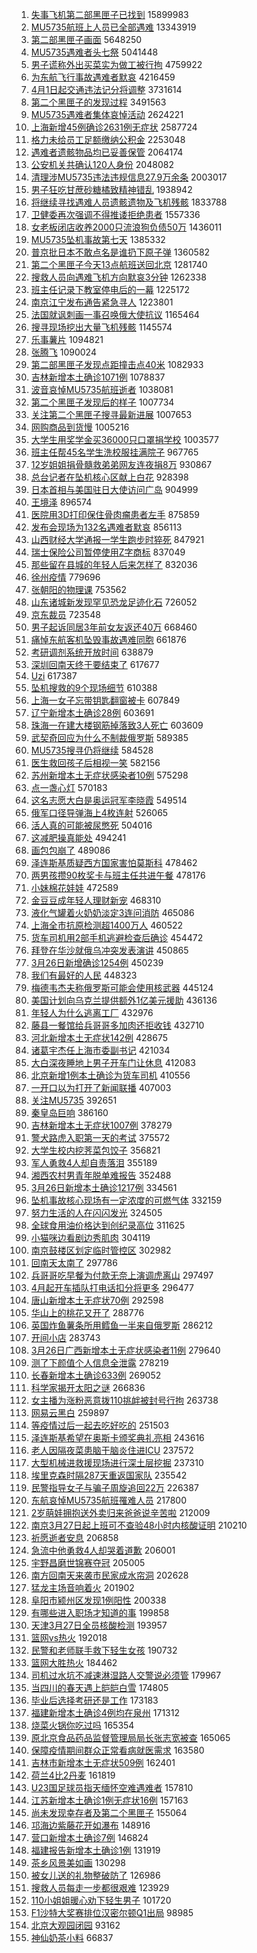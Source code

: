 1. [失事飞机第二部黑匣子已找到](https://s.weibo.com//weibo?q=%23%E5%A4%B1%E4%BA%8B%E9%A3%9E%E6%9C%BA%E7%AC%AC%E4%BA%8C%E9%83%A8%E9%BB%91%E5%8C%A3%E5%AD%90%E5%B7%B2%E6%89%BE%E5%88%B0%23&Refer=top) 15899983
2. [MU5735航班上人员已全部遇难](https://s.weibo.com//weibo?q=%23MU5735%E8%88%AA%E7%8F%AD%E4%B8%8A%E4%BA%BA%E5%91%98%E5%B7%B2%E5%85%A8%E9%83%A8%E9%81%87%E9%9A%BE%23&Refer=top) 13343919
3. [第二部黑匣子画面](https://s.weibo.com//weibo?q=%23%E7%AC%AC%E4%BA%8C%E9%83%A8%E9%BB%91%E5%8C%A3%E5%AD%90%E7%94%BB%E9%9D%A2%23&Refer=top) 5648250
4. [MU5735遇难者头七祭](https://s.weibo.com//weibo?q=%23MU5735%E9%81%87%E9%9A%BE%E8%80%85%E5%A4%B4%E4%B8%83%E7%A5%AD%23&Refer=top) 5041448
5. [男子谎称外出买菜实为做工被行拘](https://s.weibo.com//weibo?q=%23%E7%94%B7%E5%AD%90%E8%B0%8E%E7%A7%B0%E5%A4%96%E5%87%BA%E4%B9%B0%E8%8F%9C%E5%AE%9E%E4%B8%BA%E5%81%9A%E5%B7%A5%E8%A2%AB%E8%A1%8C%E6%8B%98%23&Refer=top) 4759922
6. [为东航飞行事故遇难者默哀](https://s.weibo.com//weibo?q=%23%E4%B8%BA%E4%B8%9C%E8%88%AA%E9%A3%9E%E8%A1%8C%E4%BA%8B%E6%95%85%E9%81%87%E9%9A%BE%E8%80%85%E9%BB%98%E5%93%80%23&Refer=top) 4216459
7. [4月1日起交通违法记分将调整](https://s.weibo.com//weibo?q=%234%E6%9C%881%E6%97%A5%E8%B5%B7%E4%BA%A4%E9%80%9A%E8%BF%9D%E6%B3%95%E8%AE%B0%E5%88%86%E5%B0%86%E8%B0%83%E6%95%B4%23&Refer=top) 3731614
8. [第二个黑匣子的发现过程](https://s.weibo.com//weibo?q=%23%E7%AC%AC%E4%BA%8C%E4%B8%AA%E9%BB%91%E5%8C%A3%E5%AD%90%E7%9A%84%E5%8F%91%E7%8E%B0%E8%BF%87%E7%A8%8B%23&Refer=top) 3491563
9. [MU5735遇难者集体哀悼活动](https://s.weibo.com//weibo?q=%23MU5735%E9%81%87%E9%9A%BE%E8%80%85%E9%9B%86%E4%BD%93%E5%93%80%E6%82%BC%E6%B4%BB%E5%8A%A8%23&Refer=top) 2624221
10. [上海新增45例确诊2631例无症状](https://s.weibo.com//weibo?q=%23%E4%B8%8A%E6%B5%B7%E6%96%B0%E5%A2%9E45%E4%BE%8B%E7%A1%AE%E8%AF%8A2631%E4%BE%8B%E6%97%A0%E7%97%87%E7%8A%B6%23&Refer=top) 2587724
11. [格力未给员工足额缴纳公积金](https://s.weibo.com//weibo?q=%23%E6%A0%BC%E5%8A%9B%E6%9C%AA%E7%BB%99%E5%91%98%E5%B7%A5%E8%B6%B3%E9%A2%9D%E7%BC%B4%E7%BA%B3%E5%85%AC%E7%A7%AF%E9%87%91%23&Refer=top) 2253048
12. [遇难者遗骸物品均已妥善保管](https://s.weibo.com//weibo?q=%23%E9%81%87%E9%9A%BE%E8%80%85%E9%81%97%E9%AA%B8%E7%89%A9%E5%93%81%E5%9D%87%E5%B7%B2%E5%A6%A5%E5%96%84%E4%BF%9D%E7%AE%A1%23&Refer=top) 2064174
13. [公安机关共确认120人身份](https://s.weibo.com//weibo?q=%23%E5%85%AC%E5%AE%89%E6%9C%BA%E5%85%B3%E5%85%B1%E7%A1%AE%E8%AE%A4120%E4%BA%BA%E8%BA%AB%E4%BB%BD%23&Refer=top) 2048082
14. [清理涉MU5735违法违规信息27.9万余条](https://s.weibo.com//weibo?q=%23%E6%B8%85%E7%90%86%E6%B6%89MU5735%E8%BF%9D%E6%B3%95%E8%BF%9D%E8%A7%84%E4%BF%A1%E6%81%AF27.9%E4%B8%87%E4%BD%99%E6%9D%A1%23&Refer=top) 2003017
15. [男子狂吃甘蔗砂糖橘致精神错乱](https://s.weibo.com//weibo?q=%23%E7%94%B7%E5%AD%90%E7%8B%82%E5%90%83%E7%94%98%E8%94%97%E7%A0%82%E7%B3%96%E6%A9%98%E8%87%B4%E7%B2%BE%E7%A5%9E%E9%94%99%E4%B9%B1%23&Refer=top) 1938942
16. [将继续寻找遇难人员遗骸遗物及飞机残骸](https://s.weibo.com//weibo?q=%23%E5%B0%86%E7%BB%A7%E7%BB%AD%E5%AF%BB%E6%89%BE%E9%81%87%E9%9A%BE%E4%BA%BA%E5%91%98%E9%81%97%E9%AA%B8%E9%81%97%E7%89%A9%E5%8F%8A%E9%A3%9E%E6%9C%BA%E6%AE%8B%E9%AA%B8%23&Refer=top) 1833788
17. [卫健委再次强调不得推诿拒绝患者](https://s.weibo.com//weibo?q=%23%E5%8D%AB%E5%81%A5%E5%A7%94%E5%86%8D%E6%AC%A1%E5%BC%BA%E8%B0%83%E4%B8%8D%E5%BE%97%E6%8E%A8%E8%AF%BF%E6%8B%92%E7%BB%9D%E6%82%A3%E8%80%85%23&Refer=top) 1557336
18. [女老板闭店收养2000只流浪狗负债50万](https://s.weibo.com//weibo?q=%23%E5%A5%B3%E8%80%81%E6%9D%BF%E9%97%AD%E5%BA%97%E6%94%B6%E5%85%BB2000%E5%8F%AA%E6%B5%81%E6%B5%AA%E7%8B%97%E8%B4%9F%E5%80%BA50%E4%B8%87%23&Refer=top) 1436011
19. [MU5735坠机事故第七天](https://s.weibo.com//weibo?q=%23MU5735%E5%9D%A0%E6%9C%BA%E4%BA%8B%E6%95%85%E7%AC%AC%E4%B8%83%E5%A4%A9%23&Refer=top) 1385332
20. [普京批日本不敢点名是谁扔下原子弹](https://s.weibo.com//weibo?q=%23%E6%99%AE%E4%BA%AC%E6%89%B9%E6%97%A5%E6%9C%AC%E4%B8%8D%E6%95%A2%E7%82%B9%E5%90%8D%E6%98%AF%E8%B0%81%E6%89%94%E4%B8%8B%E5%8E%9F%E5%AD%90%E5%BC%B9%23&Refer=top) 1360582
21. [第二个黑匣子今天13点航班送回北京](https://s.weibo.com//weibo?q=%23%E7%AC%AC%E4%BA%8C%E4%B8%AA%E9%BB%91%E5%8C%A3%E5%AD%90%E4%BB%8A%E5%A4%A913%E7%82%B9%E8%88%AA%E7%8F%AD%E9%80%81%E5%9B%9E%E5%8C%97%E4%BA%AC%23&Refer=top) 1281740
22. [搜救人员向遇难飞机方向默哀3分钟](https://s.weibo.com//weibo?q=%23%E6%90%9C%E6%95%91%E4%BA%BA%E5%91%98%E5%90%91%E9%81%87%E9%9A%BE%E9%A3%9E%E6%9C%BA%E6%96%B9%E5%90%91%E9%BB%98%E5%93%803%E5%88%86%E9%92%9F%23&Refer=top) 1262338
23. [班主任记录下教室停电后的一幕](https://s.weibo.com//weibo?q=%23%E7%8F%AD%E4%B8%BB%E4%BB%BB%E8%AE%B0%E5%BD%95%E4%B8%8B%E6%95%99%E5%AE%A4%E5%81%9C%E7%94%B5%E5%90%8E%E7%9A%84%E4%B8%80%E5%B9%95%23&Refer=top) 1225172
24. [南京江宁发布通告紧急寻人](https://s.weibo.com//weibo?q=%23%E5%8D%97%E4%BA%AC%E6%B1%9F%E5%AE%81%E5%8F%91%E5%B8%83%E9%80%9A%E5%91%8A%E7%B4%A7%E6%80%A5%E5%AF%BB%E4%BA%BA%23&Refer=top) 1223801
25. [法国就讽刺画一事召唤俄大使抗议](https://s.weibo.com//weibo?q=%23%E6%B3%95%E5%9B%BD%E5%B0%B1%E8%AE%BD%E5%88%BA%E7%94%BB%E4%B8%80%E4%BA%8B%E5%8F%AC%E5%94%A4%E4%BF%84%E5%A4%A7%E4%BD%BF%E6%8A%97%E8%AE%AE%23&Refer=top) 1165464
26. [搜寻现场挖出大量飞机残骸](https://s.weibo.com//weibo?q=%23%E6%90%9C%E5%AF%BB%E7%8E%B0%E5%9C%BA%E6%8C%96%E5%87%BA%E5%A4%A7%E9%87%8F%E9%A3%9E%E6%9C%BA%E6%AE%8B%E9%AA%B8%23&Refer=top) 1145574
27. [乐事薯片](https://s.weibo.com//weibo?q=%E4%B9%90%E4%BA%8B%E8%96%AF%E7%89%87&Refer=top) 1094821
28. [张腾飞](https://s.weibo.com//weibo?q=%E5%BC%A0%E8%85%BE%E9%A3%9E&Refer=top) 1090024
29. [第二部黑匣子发现点距撞击点40米](https://s.weibo.com//weibo?q=%23%E7%AC%AC%E4%BA%8C%E9%83%A8%E9%BB%91%E5%8C%A3%E5%AD%90%E5%8F%91%E7%8E%B0%E7%82%B9%E8%B7%9D%E6%92%9E%E5%87%BB%E7%82%B940%E7%B1%B3%23&Refer=top) 1082933
30. [吉林新增本土确诊1071例](https://s.weibo.com//weibo?q=%23%E5%90%89%E6%9E%97%E6%96%B0%E5%A2%9E%E6%9C%AC%E5%9C%9F%E7%A1%AE%E8%AF%8A1071%E4%BE%8B%23&Refer=top) 1078837
31. [波音哀悼MU5735航班逝者](https://s.weibo.com//weibo?q=%23%E6%B3%A2%E9%9F%B3%E5%93%80%E6%82%BCMU5735%E8%88%AA%E7%8F%AD%E9%80%9D%E8%80%85%23&Refer=top) 1038081
32. [第二个黑匣子发现后的样子](https://s.weibo.com//weibo?q=%23%E7%AC%AC%E4%BA%8C%E4%B8%AA%E9%BB%91%E5%8C%A3%E5%AD%90%E5%8F%91%E7%8E%B0%E5%90%8E%E7%9A%84%E6%A0%B7%E5%AD%90%23&Refer=top) 1007734
33. [关注第二个黑匣子搜寻最新进展](https://s.weibo.com//weibo?q=%23%E5%85%B3%E6%B3%A8%E7%AC%AC%E4%BA%8C%E4%B8%AA%E9%BB%91%E5%8C%A3%E5%AD%90%E6%90%9C%E5%AF%BB%E6%9C%80%E6%96%B0%E8%BF%9B%E5%B1%95%23&Refer=top) 1007653
34. [网购商品到货慢](https://s.weibo.com//weibo?q=%23%E7%BD%91%E8%B4%AD%E5%95%86%E5%93%81%E5%88%B0%E8%B4%A7%E6%85%A2%23&Refer=top) 1005216
35. [大学生用奖学金买36000只口罩捐学校](https://s.weibo.com//weibo?q=%23%E5%A4%A7%E5%AD%A6%E7%94%9F%E7%94%A8%E5%A5%96%E5%AD%A6%E9%87%91%E4%B9%B036000%E5%8F%AA%E5%8F%A3%E7%BD%A9%E6%8D%90%E5%AD%A6%E6%A0%A1%23&Refer=top) 1003577
36. [班主任帮45名学生洗校服挂满院子](https://s.weibo.com//weibo?q=%23%E7%8F%AD%E4%B8%BB%E4%BB%BB%E5%B8%AE45%E5%90%8D%E5%AD%A6%E7%94%9F%E6%B4%97%E6%A0%A1%E6%9C%8D%E6%8C%82%E6%BB%A1%E9%99%A2%E5%AD%90%23&Refer=top) 967765
37. [12岁姐姐捐骨髓救弟弟网友连夜捐8万](https://s.weibo.com//weibo?q=%2312%E5%B2%81%E5%A7%90%E5%A7%90%E6%8D%90%E9%AA%A8%E9%AB%93%E6%95%91%E5%BC%9F%E5%BC%9F%E7%BD%91%E5%8F%8B%E8%BF%9E%E5%A4%9C%E6%8D%908%E4%B8%87%23&Refer=top) 930867
38. [总台记者在坠机核心区献上白花](https://s.weibo.com//weibo?q=%23%E6%80%BB%E5%8F%B0%E8%AE%B0%E8%80%85%E5%9C%A8%E5%9D%A0%E6%9C%BA%E6%A0%B8%E5%BF%83%E5%8C%BA%E7%8C%AE%E4%B8%8A%E7%99%BD%E8%8A%B1%23&Refer=top) 928398
39. [日本首相与美国驻日大使访问广岛](https://s.weibo.com//weibo?q=%23%E6%97%A5%E6%9C%AC%E9%A6%96%E7%9B%B8%E4%B8%8E%E7%BE%8E%E5%9B%BD%E9%A9%BB%E6%97%A5%E5%A4%A7%E4%BD%BF%E8%AE%BF%E9%97%AE%E5%B9%BF%E5%B2%9B%23&Refer=top) 904999
40. [王境泽](https://s.weibo.com//weibo?q=%E7%8E%8B%E5%A2%83%E6%B3%BD&Refer=top) 896574
41. [医院用3D打印保住骨肉瘤患者左手](https://s.weibo.com//weibo?q=%23%E5%8C%BB%E9%99%A2%E7%94%A83D%E6%89%93%E5%8D%B0%E4%BF%9D%E4%BD%8F%E9%AA%A8%E8%82%89%E7%98%A4%E6%82%A3%E8%80%85%E5%B7%A6%E6%89%8B%23&Refer=top) 875859
42. [发布会现场为132名遇难者默哀](https://s.weibo.com//weibo?q=%23%E5%8F%91%E5%B8%83%E4%BC%9A%E7%8E%B0%E5%9C%BA%E4%B8%BA132%E5%90%8D%E9%81%87%E9%9A%BE%E8%80%85%E9%BB%98%E5%93%80%23&Refer=top) 856113
43. [山西财经大学通报一学生跑步时猝死](https://s.weibo.com//weibo?q=%23%E5%B1%B1%E8%A5%BF%E8%B4%A2%E7%BB%8F%E5%A4%A7%E5%AD%A6%E9%80%9A%E6%8A%A5%E4%B8%80%E5%AD%A6%E7%94%9F%E8%B7%91%E6%AD%A5%E6%97%B6%E7%8C%9D%E6%AD%BB%23&Refer=top) 847921
44. [瑞士保险公司暂停使用Z字商标](https://s.weibo.com//weibo?q=%23%E7%91%9E%E5%A3%AB%E4%BF%9D%E9%99%A9%E5%85%AC%E5%8F%B8%E6%9A%82%E5%81%9C%E4%BD%BF%E7%94%A8Z%E5%AD%97%E5%95%86%E6%A0%87%23&Refer=top) 837049
45. [那些留在县城的年轻人后来怎样了](https://s.weibo.com//weibo?q=%23%E9%82%A3%E4%BA%9B%E7%95%99%E5%9C%A8%E5%8E%BF%E5%9F%8E%E7%9A%84%E5%B9%B4%E8%BD%BB%E4%BA%BA%E5%90%8E%E6%9D%A5%E6%80%8E%E6%A0%B7%E4%BA%86%23&Refer=top) 832036
46. [徐州疫情](https://s.weibo.com//weibo?q=%23%E5%BE%90%E5%B7%9E%E7%96%AB%E6%83%85%23&Refer=top) 779696
47. [张朝阳的物理课](https://s.weibo.com//weibo?q=%23%E5%BC%A0%E6%9C%9D%E9%98%B3%E7%9A%84%E7%89%A9%E7%90%86%E8%AF%BE%23&Refer=top) 753562
48. [山东诸城新发现罕见恐龙足迹化石](https://s.weibo.com//weibo?q=%23%E5%B1%B1%E4%B8%9C%E8%AF%B8%E5%9F%8E%E6%96%B0%E5%8F%91%E7%8E%B0%E7%BD%95%E8%A7%81%E6%81%90%E9%BE%99%E8%B6%B3%E8%BF%B9%E5%8C%96%E7%9F%B3%23&Refer=top) 726052
49. [京东裁员](https://s.weibo.com//weibo?q=%23%E4%BA%AC%E4%B8%9C%E8%A3%81%E5%91%98%23&Refer=top) 723548
50. [男子起诉同居3年前女友返还40万](https://s.weibo.com//weibo?q=%23%E7%94%B7%E5%AD%90%E8%B5%B7%E8%AF%89%E5%90%8C%E5%B1%853%E5%B9%B4%E5%89%8D%E5%A5%B3%E5%8F%8B%E8%BF%94%E8%BF%9840%E4%B8%87%23&Refer=top) 668460
51. [痛悼东航客机坠毁事故遇难同胞](https://s.weibo.com//weibo?q=%23%E7%97%9B%E6%82%BC%E4%B8%9C%E8%88%AA%E5%AE%A2%E6%9C%BA%E5%9D%A0%E6%AF%81%E4%BA%8B%E6%95%85%E9%81%87%E9%9A%BE%E5%90%8C%E8%83%9E%23&Refer=top) 661876
52. [考研调剂系统开放时间](https://s.weibo.com//weibo?q=%E8%80%83%E7%A0%94%E8%B0%83%E5%89%82%E7%B3%BB%E7%BB%9F%E5%BC%80%E6%94%BE%E6%97%B6%E9%97%B4&Refer=top) 638879
53. [深圳回南天终于要结束了](https://s.weibo.com//weibo?q=%23%E6%B7%B1%E5%9C%B3%E5%9B%9E%E5%8D%97%E5%A4%A9%E7%BB%88%E4%BA%8E%E8%A6%81%E7%BB%93%E6%9D%9F%E4%BA%86%23&Refer=top) 617677
54. [Uzi](https://s.weibo.com//weibo?q=Uzi&Refer=top) 617387
55. [坠机搜救的9个现场细节](https://s.weibo.com//weibo?q=%23%E5%9D%A0%E6%9C%BA%E6%90%9C%E6%95%91%E7%9A%849%E4%B8%AA%E7%8E%B0%E5%9C%BA%E7%BB%86%E8%8A%82%23&Refer=top) 610388
56. [上海一女子忘带钥匙翻窗被卡](https://s.weibo.com//weibo?q=%23%E4%B8%8A%E6%B5%B7%E4%B8%80%E5%A5%B3%E5%AD%90%E5%BF%98%E5%B8%A6%E9%92%A5%E5%8C%99%E7%BF%BB%E7%AA%97%E8%A2%AB%E5%8D%A1%23&Refer=top) 607849
57. [辽宁新增本土确诊28例](https://s.weibo.com//weibo?q=%23%E8%BE%BD%E5%AE%81%E6%96%B0%E5%A2%9E%E6%9C%AC%E5%9C%9F%E7%A1%AE%E8%AF%8A28%E4%BE%8B%23&Refer=top) 603691
58. [珠海一在建大楼钢筋掉落致3人死亡](https://s.weibo.com//weibo?q=%23%E7%8F%A0%E6%B5%B7%E4%B8%80%E5%9C%A8%E5%BB%BA%E5%A4%A7%E6%A5%BC%E9%92%A2%E7%AD%8B%E6%8E%89%E8%90%BD%E8%87%B43%E4%BA%BA%E6%AD%BB%E4%BA%A1%23&Refer=top) 603609
59. [武契奇回应为什么不制裁俄罗斯](https://s.weibo.com//weibo?q=%23%E6%AD%A6%E5%A5%91%E5%A5%87%E5%9B%9E%E5%BA%94%E4%B8%BA%E4%BB%80%E4%B9%88%E4%B8%8D%E5%88%B6%E8%A3%81%E4%BF%84%E7%BD%97%E6%96%AF%23&Refer=top) 589385
60. [MU5735搜寻仍将继续](https://s.weibo.com//weibo?q=%23MU5735%E6%90%9C%E5%AF%BB%E4%BB%8D%E5%B0%86%E7%BB%A7%E7%BB%AD%23&Refer=top) 584528
61. [医生救回孩子后相视一笑](https://s.weibo.com//weibo?q=%23%E5%8C%BB%E7%94%9F%E6%95%91%E5%9B%9E%E5%AD%A9%E5%AD%90%E5%90%8E%E7%9B%B8%E8%A7%86%E4%B8%80%E7%AC%91%23&Refer=top) 582156
62. [苏州新增本土无症状感染者10例](https://s.weibo.com//weibo?q=%23%E8%8B%8F%E5%B7%9E%E6%96%B0%E5%A2%9E%E6%9C%AC%E5%9C%9F%E6%97%A0%E7%97%87%E7%8A%B6%E6%84%9F%E6%9F%93%E8%80%8510%E4%BE%8B%23&Refer=top) 575298
63. [点一盏心灯](https://s.weibo.com//weibo?q=%23%E7%82%B9%E4%B8%80%E7%9B%8F%E5%BF%83%E7%81%AF%23&Refer=top) 570183
64. [这名志愿大白是奥运冠军李晓霞](https://s.weibo.com//weibo?q=%23%E8%BF%99%E5%90%8D%E5%BF%97%E6%84%BF%E5%A4%A7%E7%99%BD%E6%98%AF%E5%A5%A5%E8%BF%90%E5%86%A0%E5%86%9B%E6%9D%8E%E6%99%93%E9%9C%9E%23&Refer=top) 549514
65. [俄军口径导弹海上4枚连射](https://s.weibo.com//weibo?q=%23%E4%BF%84%E5%86%9B%E5%8F%A3%E5%BE%84%E5%AF%BC%E5%BC%B9%E6%B5%B7%E4%B8%8A4%E6%9E%9A%E8%BF%9E%E5%B0%84%23&Refer=top) 526065
66. [活人真的可能被尿憋死](https://s.weibo.com//weibo?q=%23%E6%B4%BB%E4%BA%BA%E7%9C%9F%E7%9A%84%E5%8F%AF%E8%83%BD%E8%A2%AB%E5%B0%BF%E6%86%8B%E6%AD%BB%23&Refer=top) 504016
67. [这减肥操真能处](https://s.weibo.com//weibo?q=%23%E8%BF%99%E5%87%8F%E8%82%A5%E6%93%8D%E7%9C%9F%E8%83%BD%E5%A4%84%23&Refer=top) 494241
68. [画包包崩了](https://s.weibo.com//weibo?q=%E7%94%BB%E5%8C%85%E5%8C%85%E5%B4%A9%E4%BA%86&Refer=top) 489086
69. [泽连斯基质疑西方国家害怕莫斯科](https://s.weibo.com//weibo?q=%23%E6%B3%BD%E8%BF%9E%E6%96%AF%E5%9F%BA%E8%B4%A8%E7%96%91%E8%A5%BF%E6%96%B9%E5%9B%BD%E5%AE%B6%E5%AE%B3%E6%80%95%E8%8E%AB%E6%96%AF%E7%A7%91%23&Refer=top) 478462
70. [两男孩攒90枚奖卡与班主任共进午餐](https://s.weibo.com//weibo?q=%23%E4%B8%A4%E7%94%B7%E5%AD%A9%E6%94%9290%E6%9E%9A%E5%A5%96%E5%8D%A1%E4%B8%8E%E7%8F%AD%E4%B8%BB%E4%BB%BB%E5%85%B1%E8%BF%9B%E5%8D%88%E9%A4%90%23&Refer=top) 478176
71. [小妹棉花娃娃](https://s.weibo.com//weibo?q=%23%E5%B0%8F%E5%A6%B9%E6%A3%89%E8%8A%B1%E5%A8%83%E5%A8%83%23&Refer=top) 472589
72. [金豆豆成年轻人理财新宠](https://s.weibo.com//weibo?q=%23%E9%87%91%E8%B1%86%E8%B1%86%E6%88%90%E5%B9%B4%E8%BD%BB%E4%BA%BA%E7%90%86%E8%B4%A2%E6%96%B0%E5%AE%A0%23&Refer=top) 468310
73. [液化气罐着火奶奶淡定3连问消防](https://s.weibo.com//weibo?q=%23%E6%B6%B2%E5%8C%96%E6%B0%94%E7%BD%90%E7%9D%80%E7%81%AB%E5%A5%B6%E5%A5%B6%E6%B7%A1%E5%AE%9A3%E8%BF%9E%E9%97%AE%E6%B6%88%E9%98%B2%23&Refer=top) 465086
74. [上海全市抗原检测超1400万人](https://s.weibo.com//weibo?q=%23%E4%B8%8A%E6%B5%B7%E5%85%A8%E5%B8%82%E6%8A%97%E5%8E%9F%E6%A3%80%E6%B5%8B%E8%B6%851400%E4%B8%87%E4%BA%BA%23&Refer=top) 460522
75. [货车司机用2部手机逃避检查后确诊](https://s.weibo.com//weibo?q=%23%E8%B4%A7%E8%BD%A6%E5%8F%B8%E6%9C%BA%E7%94%A82%E9%83%A8%E6%89%8B%E6%9C%BA%E9%80%83%E9%81%BF%E6%A3%80%E6%9F%A5%E5%90%8E%E7%A1%AE%E8%AF%8A%23&Refer=top) 454472
76. [拜登在华沙就俄乌冲突发表演讲](https://s.weibo.com//weibo?q=%23%E6%8B%9C%E7%99%BB%E5%9C%A8%E5%8D%8E%E6%B2%99%E5%B0%B1%E4%BF%84%E4%B9%8C%E5%86%B2%E7%AA%81%E5%8F%91%E8%A1%A8%E6%BC%94%E8%AE%B2%23&Refer=top) 450865
77. [3月26日新增确诊1254例](https://s.weibo.com//weibo?q=%233%E6%9C%8826%E6%97%A5%E6%96%B0%E5%A2%9E%E7%A1%AE%E8%AF%8A1254%E4%BE%8B%23&Refer=top) 450239
78. [我们有最好的人民](https://s.weibo.com//weibo?q=%23%E6%88%91%E4%BB%AC%E6%9C%89%E6%9C%80%E5%A5%BD%E7%9A%84%E4%BA%BA%E6%B0%91%23&Refer=top) 448323
79. [梅德韦杰夫称俄罗斯可能会使用核武器](https://s.weibo.com//weibo?q=%23%E6%A2%85%E5%BE%B7%E9%9F%A6%E6%9D%B0%E5%A4%AB%E7%A7%B0%E4%BF%84%E7%BD%97%E6%96%AF%E5%8F%AF%E8%83%BD%E4%BC%9A%E4%BD%BF%E7%94%A8%E6%A0%B8%E6%AD%A6%E5%99%A8%23&Refer=top) 445124
80. [美国计划向乌克兰提供额外1亿美元援助](https://s.weibo.com//weibo?q=%23%E7%BE%8E%E5%9B%BD%E8%AE%A1%E5%88%92%E5%90%91%E4%B9%8C%E5%85%8B%E5%85%B0%E6%8F%90%E4%BE%9B%E9%A2%9D%E5%A4%961%E4%BA%BF%E7%BE%8E%E5%85%83%E6%8F%B4%E5%8A%A9%23&Refer=top) 436136
81. [年轻人为什么逃离工厂](https://s.weibo.com//weibo?q=%23%E5%B9%B4%E8%BD%BB%E4%BA%BA%E4%B8%BA%E4%BB%80%E4%B9%88%E9%80%83%E7%A6%BB%E5%B7%A5%E5%8E%82%23&Refer=top) 432976
82. [藤县一餐馆给兵哥哥多加肉还拒收钱](https://s.weibo.com//weibo?q=%23%E8%97%A4%E5%8E%BF%E4%B8%80%E9%A4%90%E9%A6%86%E7%BB%99%E5%85%B5%E5%93%A5%E5%93%A5%E5%A4%9A%E5%8A%A0%E8%82%89%E8%BF%98%E6%8B%92%E6%94%B6%E9%92%B1%23&Refer=top) 432710
83. [河北新增本土无症状142例](https://s.weibo.com//weibo?q=%23%E6%B2%B3%E5%8C%97%E6%96%B0%E5%A2%9E%E6%9C%AC%E5%9C%9F%E6%97%A0%E7%97%87%E7%8A%B6142%E4%BE%8B%23&Refer=top) 428675
84. [诸葛宇杰任上海市委副书记](https://s.weibo.com//weibo?q=%23%E8%AF%B8%E8%91%9B%E5%AE%87%E6%9D%B0%E4%BB%BB%E4%B8%8A%E6%B5%B7%E5%B8%82%E5%A7%94%E5%89%AF%E4%B9%A6%E8%AE%B0%23&Refer=top) 421034
85. [大白深夜睡地上男子开车门让休息](https://s.weibo.com//weibo?q=%23%E5%A4%A7%E7%99%BD%E6%B7%B1%E5%A4%9C%E7%9D%A1%E5%9C%B0%E4%B8%8A%E7%94%B7%E5%AD%90%E5%BC%80%E8%BD%A6%E9%97%A8%E8%AE%A9%E4%BC%91%E6%81%AF%23&Refer=top) 412083
86. [北京新增1例本土确诊为货车司机](https://s.weibo.com//weibo?q=%23%E5%8C%97%E4%BA%AC%E6%96%B0%E5%A2%9E1%E4%BE%8B%E6%9C%AC%E5%9C%9F%E7%A1%AE%E8%AF%8A%E4%B8%BA%E8%B4%A7%E8%BD%A6%E5%8F%B8%E6%9C%BA%23&Refer=top) 410556
87. [一开口以为打开了新闻联播](https://s.weibo.com//weibo?q=%23%E4%B8%80%E5%BC%80%E5%8F%A3%E4%BB%A5%E4%B8%BA%E6%89%93%E5%BC%80%E4%BA%86%E6%96%B0%E9%97%BB%E8%81%94%E6%92%AD%23&Refer=top) 407003
88. [关注MU5735](https://s.weibo.com//weibo?q=%23%E5%85%B3%E6%B3%A8MU5735%23&Refer=top) 392651
89. [秦皇岛巨响](https://s.weibo.com//weibo?q=%E7%A7%A6%E7%9A%87%E5%B2%9B%E5%B7%A8%E5%93%8D&Refer=top) 386160
90. [吉林新增本土无症状1007例](https://s.weibo.com//weibo?q=%23%E5%90%89%E6%9E%97%E6%96%B0%E5%A2%9E%E6%9C%AC%E5%9C%9F%E6%97%A0%E7%97%87%E7%8A%B61007%E4%BE%8B%23&Refer=top) 378279
91. [警犬路虎入职第一天的考试](https://s.weibo.com//weibo?q=%23%E8%AD%A6%E7%8A%AC%E8%B7%AF%E8%99%8E%E5%85%A5%E8%81%8C%E7%AC%AC%E4%B8%80%E5%A4%A9%E7%9A%84%E8%80%83%E8%AF%95%23&Refer=top) 375572
92. [大学生校内挖荠菜包饺子](https://s.weibo.com//weibo?q=%23%E5%A4%A7%E5%AD%A6%E7%94%9F%E6%A0%A1%E5%86%85%E6%8C%96%E8%8D%A0%E8%8F%9C%E5%8C%85%E9%A5%BA%E5%AD%90%23&Refer=top) 356821
93. [军人勇救4人却自责落泪](https://s.weibo.com//weibo?q=%23%E5%86%9B%E4%BA%BA%E5%8B%87%E6%95%914%E4%BA%BA%E5%8D%B4%E8%87%AA%E8%B4%A3%E8%90%BD%E6%B3%AA%23&Refer=top) 355189
94. [湘西农村男青年脱单难报告](https://s.weibo.com//weibo?q=%23%E6%B9%98%E8%A5%BF%E5%86%9C%E6%9D%91%E7%94%B7%E9%9D%92%E5%B9%B4%E8%84%B1%E5%8D%95%E9%9A%BE%E6%8A%A5%E5%91%8A%23&Refer=top) 352488
95. [3月26日新增本土确诊1217例](https://s.weibo.com//weibo?q=%233%E6%9C%8826%E6%97%A5%E6%96%B0%E5%A2%9E%E6%9C%AC%E5%9C%9F%E7%A1%AE%E8%AF%8A1217%E4%BE%8B%23&Refer=top) 334561
96. [坠机事故核心现场有一定浓度的可燃气体](https://s.weibo.com//weibo?q=%23%E5%9D%A0%E6%9C%BA%E4%BA%8B%E6%95%85%E6%A0%B8%E5%BF%83%E7%8E%B0%E5%9C%BA%E6%9C%89%E4%B8%80%E5%AE%9A%E6%B5%93%E5%BA%A6%E7%9A%84%E5%8F%AF%E7%87%83%E6%B0%94%E4%BD%93%23&Refer=top) 332159
97. [努力生活的人在闪闪发光](https://s.weibo.com//weibo?q=%23%E5%8A%AA%E5%8A%9B%E7%94%9F%E6%B4%BB%E7%9A%84%E4%BA%BA%E5%9C%A8%E9%97%AA%E9%97%AA%E5%8F%91%E5%85%89%23&Refer=top) 324505
98. [全球食用油价格达到创纪录高位](https://s.weibo.com//weibo?q=%23%E5%85%A8%E7%90%83%E9%A3%9F%E7%94%A8%E6%B2%B9%E4%BB%B7%E6%A0%BC%E8%BE%BE%E5%88%B0%E5%88%9B%E7%BA%AA%E5%BD%95%E9%AB%98%E4%BD%8D%23&Refer=top) 311625
99. [小猫咪边看剧边秀肌肉](https://s.weibo.com//weibo?q=%23%E5%B0%8F%E7%8C%AB%E5%92%AA%E8%BE%B9%E7%9C%8B%E5%89%A7%E8%BE%B9%E7%A7%80%E8%82%8C%E8%82%89%23&Refer=top) 304119
100. [南京鼓楼区划定临时管控区](https://s.weibo.com//weibo?q=%23%E5%8D%97%E4%BA%AC%E9%BC%93%E6%A5%BC%E5%8C%BA%E5%88%92%E5%AE%9A%E4%B8%B4%E6%97%B6%E7%AE%A1%E6%8E%A7%E5%8C%BA%23&Refer=top) 302982
101. [回南天太南了](https://s.weibo.com//weibo?q=%23%E5%9B%9E%E5%8D%97%E5%A4%A9%E5%A4%AA%E5%8D%97%E4%BA%86%23&Refer=top) 297786
102. [兵哥哥吃早餐为付款无奈上演调虎离山](https://s.weibo.com//weibo?q=%23%E5%85%B5%E5%93%A5%E5%93%A5%E5%90%83%E6%97%A9%E9%A4%90%E4%B8%BA%E4%BB%98%E6%AC%BE%E6%97%A0%E5%A5%88%E4%B8%8A%E6%BC%94%E8%B0%83%E8%99%8E%E7%A6%BB%E5%B1%B1%23&Refer=top) 297497
103. [4月起开车插队打电话扣分将更多](https://s.weibo.com//weibo?q=%234%E6%9C%88%E8%B5%B7%E5%BC%80%E8%BD%A6%E6%8F%92%E9%98%9F%E6%89%93%E7%94%B5%E8%AF%9D%E6%89%A3%E5%88%86%E5%B0%86%E6%9B%B4%E5%A4%9A%23&Refer=top) 296477
104. [唐山新增本土无症状70例](https://s.weibo.com//weibo?q=%E5%94%90%E5%B1%B1%E6%96%B0%E5%A2%9E%E6%9C%AC%E5%9C%9F%E6%97%A0%E7%97%87%E7%8A%B670%E4%BE%8B&Refer=top) 292598
105. [华山上的桃花又开了](https://s.weibo.com//weibo?q=%23%E5%8D%8E%E5%B1%B1%E4%B8%8A%E7%9A%84%E6%A1%83%E8%8A%B1%E5%8F%88%E5%BC%80%E4%BA%86%23&Refer=top) 288776
106. [英国炸鱼薯条所用鳕鱼一半来自俄罗斯](https://s.weibo.com//weibo?q=%23%E8%8B%B1%E5%9B%BD%E7%82%B8%E9%B1%BC%E8%96%AF%E6%9D%A1%E6%89%80%E7%94%A8%E9%B3%95%E9%B1%BC%E4%B8%80%E5%8D%8A%E6%9D%A5%E8%87%AA%E4%BF%84%E7%BD%97%E6%96%AF%23&Refer=top) 286212
107. [开间小店](https://s.weibo.com//weibo?q=%E5%BC%80%E9%97%B4%E5%B0%8F%E5%BA%97&Refer=top) 283743
108. [3月26日广西新增本土无症状感染者11例](https://s.weibo.com//weibo?q=%233%E6%9C%8826%E6%97%A5%E5%B9%BF%E8%A5%BF%E6%96%B0%E5%A2%9E%E6%9C%AC%E5%9C%9F%E6%97%A0%E7%97%87%E7%8A%B6%E6%84%9F%E6%9F%93%E8%80%8511%E4%BE%8B%23&Refer=top) 279640
109. [测了下颜值个人信息全泄露](https://s.weibo.com//weibo?q=%23%E6%B5%8B%E4%BA%86%E4%B8%8B%E9%A2%9C%E5%80%BC%E4%B8%AA%E4%BA%BA%E4%BF%A1%E6%81%AF%E5%85%A8%E6%B3%84%E9%9C%B2%23&Refer=top) 278219
110. [长春新增本土确诊633例](https://s.weibo.com//weibo?q=%23%E9%95%BF%E6%98%A5%E6%96%B0%E5%A2%9E%E6%9C%AC%E5%9C%9F%E7%A1%AE%E8%AF%8A633%E4%BE%8B%23&Refer=top) 269052
111. [科学家揭开太阳之谜](https://s.weibo.com//weibo?q=%23%E7%A7%91%E5%AD%A6%E5%AE%B6%E6%8F%AD%E5%BC%80%E5%A4%AA%E9%98%B3%E4%B9%8B%E8%B0%9C%23&Refer=top) 266836
112. [女主播为涨粉恶意拨110挑衅被封号行拘](https://s.weibo.com//weibo?q=%23%E5%A5%B3%E4%B8%BB%E6%92%AD%E4%B8%BA%E6%B6%A8%E7%B2%89%E6%81%B6%E6%84%8F%E6%8B%A8110%E6%8C%91%E8%A1%85%E8%A2%AB%E5%B0%81%E5%8F%B7%E8%A1%8C%E6%8B%98%23&Refer=top) 263738
113. [网易云黑白](https://s.weibo.com//weibo?q=%E7%BD%91%E6%98%93%E4%BA%91%E9%BB%91%E7%99%BD&Refer=top) 259897
114. [等疫情过后一起去吃好吃的](https://s.weibo.com//weibo?q=%23%E7%AD%89%E7%96%AB%E6%83%85%E8%BF%87%E5%90%8E%E4%B8%80%E8%B5%B7%E5%8E%BB%E5%90%83%E5%A5%BD%E5%90%83%E7%9A%84%23&Refer=top) 251503
115. [泽连斯基希望在奥斯卡颁奖典礼亮相](https://s.weibo.com//weibo?q=%23%E6%B3%BD%E8%BF%9E%E6%96%AF%E5%9F%BA%E5%B8%8C%E6%9C%9B%E5%9C%A8%E5%A5%A5%E6%96%AF%E5%8D%A1%E9%A2%81%E5%A5%96%E5%85%B8%E7%A4%BC%E4%BA%AE%E7%9B%B8%23&Refer=top) 243616
116. [老人因隔夜菜患脑干脑炎住进ICU](https://s.weibo.com//weibo?q=%23%E8%80%81%E4%BA%BA%E5%9B%A0%E9%9A%94%E5%A4%9C%E8%8F%9C%E6%82%A3%E8%84%91%E5%B9%B2%E8%84%91%E7%82%8E%E4%BD%8F%E8%BF%9BICU%23&Refer=top) 237572
117. [大型机械进救援现场进行深土层挖掘](https://s.weibo.com//weibo?q=%23%E5%A4%A7%E5%9E%8B%E6%9C%BA%E6%A2%B0%E8%BF%9B%E6%95%91%E6%8F%B4%E7%8E%B0%E5%9C%BA%E8%BF%9B%E8%A1%8C%E6%B7%B1%E5%9C%9F%E5%B1%82%E6%8C%96%E6%8E%98%23&Refer=top) 237310
118. [埃里克森时隔287天重返国家队](https://s.weibo.com//weibo?q=%23%E5%9F%83%E9%87%8C%E5%85%8B%E6%A3%AE%E6%97%B6%E9%9A%94287%E5%A4%A9%E9%87%8D%E8%BF%94%E5%9B%BD%E5%AE%B6%E9%98%9F%23&Refer=top) 235542
119. [民警指导女子与骗子周旋追回22万](https://s.weibo.com//weibo?q=%23%E6%B0%91%E8%AD%A6%E6%8C%87%E5%AF%BC%E5%A5%B3%E5%AD%90%E4%B8%8E%E9%AA%97%E5%AD%90%E5%91%A8%E6%97%8B%E8%BF%BD%E5%9B%9E22%E4%B8%87%23&Refer=top) 226387
120. [东航哀悼MU5735航班罹难人员](https://s.weibo.com//weibo?q=%23%E4%B8%9C%E8%88%AA%E5%93%80%E6%82%BCMU5735%E8%88%AA%E7%8F%AD%E7%BD%B9%E9%9A%BE%E4%BA%BA%E5%91%98%23&Refer=top) 217800
121. [2岁萌娃拥抱送外卖归来爸爸说辛苦啦](https://s.weibo.com//weibo?q=%232%E5%B2%81%E8%90%8C%E5%A8%83%E6%8B%A5%E6%8A%B1%E9%80%81%E5%A4%96%E5%8D%96%E5%BD%92%E6%9D%A5%E7%88%B8%E7%88%B8%E8%AF%B4%E8%BE%9B%E8%8B%A6%E5%95%A6%23&Refer=top) 212009
122. [南京3月27日起上班可不查验48小时内核酸证明](https://s.weibo.com//weibo?q=%23%E5%8D%97%E4%BA%AC3%E6%9C%8827%E6%97%A5%E8%B5%B7%E4%B8%8A%E7%8F%AD%E5%8F%AF%E4%B8%8D%E6%9F%A5%E9%AA%8C48%E5%B0%8F%E6%97%B6%E5%86%85%E6%A0%B8%E9%85%B8%E8%AF%81%E6%98%8E%23&Refer=top) 210210
123. [祈愿逝者安息](https://s.weibo.com//weibo?q=%23%E7%A5%88%E6%84%BF%E9%80%9D%E8%80%85%E5%AE%89%E6%81%AF%23&Refer=top) 206858
124. [急流中他勇救4人却哭着道歉](https://s.weibo.com//weibo?q=%23%E6%80%A5%E6%B5%81%E4%B8%AD%E4%BB%96%E5%8B%87%E6%95%914%E4%BA%BA%E5%8D%B4%E5%93%AD%E7%9D%80%E9%81%93%E6%AD%89%23&Refer=top) 206001
125. [宇野昌磨世锦赛夺冠](https://s.weibo.com//weibo?q=%23%E5%AE%87%E9%87%8E%E6%98%8C%E7%A3%A8%E4%B8%96%E9%94%A6%E8%B5%9B%E5%A4%BA%E5%86%A0%23&Refer=top) 205005
126. [南方回南天来袭市民家成水帘洞](https://s.weibo.com//weibo?q=%23%E5%8D%97%E6%96%B9%E5%9B%9E%E5%8D%97%E5%A4%A9%E6%9D%A5%E8%A2%AD%E5%B8%82%E6%B0%91%E5%AE%B6%E6%88%90%E6%B0%B4%E5%B8%98%E6%B4%9E%23&Refer=top) 202628
127. [猛龙主场音响着火](https://s.weibo.com//weibo?q=%23%E7%8C%9B%E9%BE%99%E4%B8%BB%E5%9C%BA%E9%9F%B3%E5%93%8D%E7%9D%80%E7%81%AB%23&Refer=top) 201902
128. [阜阳市颍州区发现1例阳性](https://s.weibo.com//weibo?q=%23%E9%98%9C%E9%98%B3%E5%B8%82%E9%A2%8D%E5%B7%9E%E5%8C%BA%E5%8F%91%E7%8E%B01%E4%BE%8B%E9%98%B3%E6%80%A7%23&Refer=top) 200338
129. [有哪些进入职场才知道的事](https://s.weibo.com//weibo?q=%23%E6%9C%89%E5%93%AA%E4%BA%9B%E8%BF%9B%E5%85%A5%E8%81%8C%E5%9C%BA%E6%89%8D%E7%9F%A5%E9%81%93%E7%9A%84%E4%BA%8B%23&Refer=top) 199858
130. [天津3月27日全员核酸检测](https://s.weibo.com//weibo?q=%23%E5%A4%A9%E6%B4%A53%E6%9C%8827%E6%97%A5%E5%85%A8%E5%91%98%E6%A0%B8%E9%85%B8%E6%A3%80%E6%B5%8B%23&Refer=top) 193957
131. [篮网vs热火](https://s.weibo.com//weibo?q=%23%E7%AF%AE%E7%BD%91vs%E7%83%AD%E7%81%AB%23&Refer=top) 192018
132. [民警和老师联手救下轻生女孩](https://s.weibo.com//weibo?q=%23%E6%B0%91%E8%AD%A6%E5%92%8C%E8%80%81%E5%B8%88%E8%81%94%E6%89%8B%E6%95%91%E4%B8%8B%E8%BD%BB%E7%94%9F%E5%A5%B3%E5%AD%A9%23&Refer=top) 190732
133. [篮网大胜热火](https://s.weibo.com//weibo?q=%23%E7%AF%AE%E7%BD%91%E5%A4%A7%E8%83%9C%E7%83%AD%E7%81%AB%23&Refer=top) 184462
134. [司机过水坑不减速淋湿路人交警说必须管](https://s.weibo.com//weibo?q=%23%E5%8F%B8%E6%9C%BA%E8%BF%87%E6%B0%B4%E5%9D%91%E4%B8%8D%E5%87%8F%E9%80%9F%E6%B7%8B%E6%B9%BF%E8%B7%AF%E4%BA%BA%E4%BA%A4%E8%AD%A6%E8%AF%B4%E5%BF%85%E9%A1%BB%E7%AE%A1%23&Refer=top) 179967
135. [当四川的春天遇上皑皑白雪](https://s.weibo.com//weibo?q=%23%E5%BD%93%E5%9B%9B%E5%B7%9D%E7%9A%84%E6%98%A5%E5%A4%A9%E9%81%87%E4%B8%8A%E7%9A%91%E7%9A%91%E7%99%BD%E9%9B%AA%23&Refer=top) 174805
136. [毕业后选择考研还是工作](https://s.weibo.com//weibo?q=%23%E6%AF%95%E4%B8%9A%E5%90%8E%E9%80%89%E6%8B%A9%E8%80%83%E7%A0%94%E8%BF%98%E6%98%AF%E5%B7%A5%E4%BD%9C%23&Refer=top) 173183
137. [福建新增本土确诊4例均在泉州](https://s.weibo.com//weibo?q=%23%E7%A6%8F%E5%BB%BA%E6%96%B0%E5%A2%9E%E6%9C%AC%E5%9C%9F%E7%A1%AE%E8%AF%8A4%E4%BE%8B%E5%9D%87%E5%9C%A8%E6%B3%89%E5%B7%9E%23&Refer=top) 171312
138. [烧菜火锅你吃过吗](https://s.weibo.com//weibo?q=%23%E7%83%A7%E8%8F%9C%E7%81%AB%E9%94%85%E4%BD%A0%E5%90%83%E8%BF%87%E5%90%97%23&Refer=top) 165354
139. [原北京食品药品监督管理局局长张志宽被查](https://s.weibo.com//weibo?q=%23%E5%8E%9F%E5%8C%97%E4%BA%AC%E9%A3%9F%E5%93%81%E8%8D%AF%E5%93%81%E7%9B%91%E7%9D%A3%E7%AE%A1%E7%90%86%E5%B1%80%E5%B1%80%E9%95%BF%E5%BC%A0%E5%BF%97%E5%AE%BD%E8%A2%AB%E6%9F%A5%23&Refer=top) 165065
140. [保障疫情期间群众正常看病就医需求](https://s.weibo.com//weibo?q=%23%E4%BF%9D%E9%9A%9C%E7%96%AB%E6%83%85%E6%9C%9F%E9%97%B4%E7%BE%A4%E4%BC%97%E6%AD%A3%E5%B8%B8%E7%9C%8B%E7%97%85%E5%B0%B1%E5%8C%BB%E9%9C%80%E6%B1%82%23&Refer=top) 163580
141. [吉林市新增本土无症状509例](https://s.weibo.com//weibo?q=%23%E5%90%89%E6%9E%97%E5%B8%82%E6%96%B0%E5%A2%9E%E6%9C%AC%E5%9C%9F%E6%97%A0%E7%97%87%E7%8A%B6509%E4%BE%8B%23&Refer=top) 162401
142. [荷兰4比2丹麦](https://s.weibo.com//weibo?q=%E8%8D%B7%E5%85%B04%E6%AF%942%E4%B8%B9%E9%BA%A6&Refer=top) 161819
143. [U23国足球员指天缅怀空难遇难者](https://s.weibo.com//weibo?q=%23U23%E5%9B%BD%E8%B6%B3%E7%90%83%E5%91%98%E6%8C%87%E5%A4%A9%E7%BC%85%E6%80%80%E7%A9%BA%E9%9A%BE%E9%81%87%E9%9A%BE%E8%80%85%23&Refer=top) 157810
144. [江苏新增本土确诊1例无症状16例](https://s.weibo.com//weibo?q=%23%E6%B1%9F%E8%8B%8F%E6%96%B0%E5%A2%9E%E6%9C%AC%E5%9C%9F%E7%A1%AE%E8%AF%8A1%E4%BE%8B%E6%97%A0%E7%97%87%E7%8A%B616%E4%BE%8B%23&Refer=top) 157163
145. [尚未发现幸存者及第二个黑匣子](https://s.weibo.com//weibo?q=%23%E5%B0%9A%E6%9C%AA%E5%8F%91%E7%8E%B0%E5%B9%B8%E5%AD%98%E8%80%85%E5%8F%8A%E7%AC%AC%E4%BA%8C%E4%B8%AA%E9%BB%91%E5%8C%A3%E5%AD%90%23&Refer=top) 155064
146. [邛海边紫藤花开如瀑布](https://s.weibo.com//weibo?q=%23%E9%82%9B%E6%B5%B7%E8%BE%B9%E7%B4%AB%E8%97%A4%E8%8A%B1%E5%BC%80%E5%A6%82%E7%80%91%E5%B8%83%23&Refer=top) 148916
147. [营口新增本土确诊7例](https://s.weibo.com//weibo?q=%E8%90%A5%E5%8F%A3%E6%96%B0%E5%A2%9E%E6%9C%AC%E5%9C%9F%E7%A1%AE%E8%AF%8A7%E4%BE%8B&Refer=top) 146824
148. [福建报告新增本土确诊1例](https://s.weibo.com//weibo?q=%23%E7%A6%8F%E5%BB%BA%E6%8A%A5%E5%91%8A%E6%96%B0%E5%A2%9E%E6%9C%AC%E5%9C%9F%E7%A1%AE%E8%AF%8A1%E4%BE%8B%23&Refer=top) 131919
149. [茶乡风景美如画](https://s.weibo.com//weibo?q=%23%E8%8C%B6%E4%B9%A1%E9%A3%8E%E6%99%AF%E7%BE%8E%E5%A6%82%E7%94%BB%23&Refer=top) 130298
150. [被女儿送的礼物整破防了](https://s.weibo.com//weibo?q=%23%E8%A2%AB%E5%A5%B3%E5%84%BF%E9%80%81%E7%9A%84%E7%A4%BC%E7%89%A9%E6%95%B4%E7%A0%B4%E9%98%B2%E4%BA%86%23&Refer=top) 126986
151. [搜救人员每走一步都很艰难](https://s.weibo.com//weibo?q=%23%E6%90%9C%E6%95%91%E4%BA%BA%E5%91%98%E6%AF%8F%E8%B5%B0%E4%B8%80%E6%AD%A5%E9%83%BD%E5%BE%88%E8%89%B0%E9%9A%BE%23&Refer=top) 123929
152. [110小姐姐暖心劝下轻生男子](https://s.weibo.com//weibo?q=110%E5%B0%8F%E5%A7%90%E5%A7%90%E6%9A%96%E5%BF%83%E5%8A%9D%E4%B8%8B%E8%BD%BB%E7%94%9F%E7%94%B7%E5%AD%90&Refer=top) 101720
153. [F1沙特大奖赛排位汉密尔顿Q1出局](https://s.weibo.com//weibo?q=%23F1%E6%B2%99%E7%89%B9%E5%A4%A7%E5%A5%96%E8%B5%9B%E6%8E%92%E4%BD%8D%E6%B1%89%E5%AF%86%E5%B0%94%E9%A1%BFQ1%E5%87%BA%E5%B1%80%23&Refer=top) 98985
154. [北京大观园闭园](https://s.weibo.com//weibo?q=%23%E5%8C%97%E4%BA%AC%E5%A4%A7%E8%A7%82%E5%9B%AD%E9%97%AD%E5%9B%AD%23&Refer=top) 93162
155. [神仙奶茶小料](https://s.weibo.com//weibo?q=%23%E7%A5%9E%E4%BB%99%E5%A5%B6%E8%8C%B6%E5%B0%8F%E6%96%99%23&Refer=top) 66837
